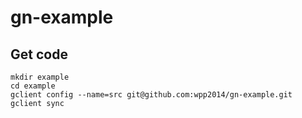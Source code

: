 # gn-example

## Get code
```shell
mkdir example
cd example
gclient config --name=src git@github.com:wpp2014/gn-example.git
gclient sync
```
